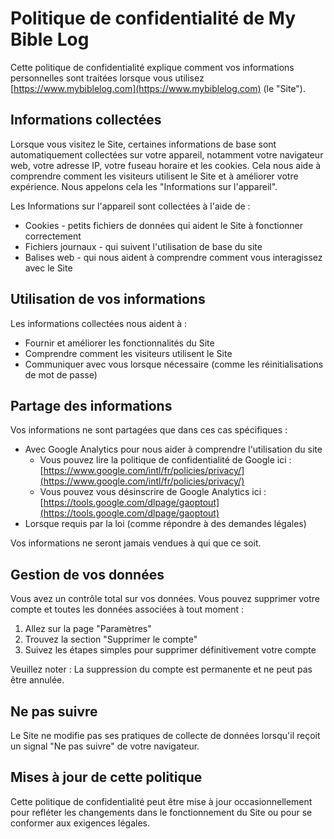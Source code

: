 # Politique de confidentialité de My Bible Log

Cette politique de confidentialité explique comment vos informations personnelles sont traitées lorsque vous utilisez [https://www.mybiblelog.com](https://www.mybiblelog.com) (le "Site").

## Informations collectées

Lorsque vous visitez le Site, certaines informations de base sont automatiquement collectées sur votre appareil, notamment votre navigateur web, votre adresse IP, votre fuseau horaire et les cookies. Cela nous aide à comprendre comment les visiteurs utilisent le Site et à améliorer votre expérience. Nous appelons cela les "Informations sur l'appareil".

Les Informations sur l'appareil sont collectées à l'aide de :

* Cookies - petits fichiers de données qui aident le Site à fonctionner correctement
* Fichiers journaux - qui suivent l'utilisation de base du site
* Balises web - qui nous aident à comprendre comment vous interagissez avec le Site

## Utilisation de vos informations

Les informations collectées nous aident à :

* Fournir et améliorer les fonctionnalités du Site
* Comprendre comment les visiteurs utilisent le Site
* Communiquer avec vous lorsque nécessaire (comme les réinitialisations de mot de passe)

## Partage des informations

Vos informations ne sont partagées que dans ces cas spécifiques :

* Avec Google Analytics pour nous aider à comprendre l'utilisation du site
  * Vous pouvez lire la politique de confidentialité de Google ici : [https://www.google.com/intl/fr/policies/privacy/](https://www.google.com/intl/fr/policies/privacy/)
  * Vous pouvez vous désinscrire de Google Analytics ici : [https://tools.google.com/dlpage/gaoptout](https://tools.google.com/dlpage/gaoptout)
* Lorsque requis par la loi (comme répondre à des demandes légales)

Vos informations ne seront jamais vendues à qui que ce soit.

## Gestion de vos données

Vous avez un contrôle total sur vos données. Vous pouvez supprimer votre compte et toutes les données associées à tout moment :

1. Allez sur la page "Paramètres"
2. Trouvez la section "Supprimer le compte"
3. Suivez les étapes simples pour supprimer définitivement votre compte

Veuillez noter : La suppression du compte est permanente et ne peut pas être annulée.

## Ne pas suivre

Le Site ne modifie pas ses pratiques de collecte de données lorsqu'il reçoit un signal "Ne pas suivre" de votre navigateur.

## Mises à jour de cette politique

Cette politique de confidentialité peut être mise à jour occasionnellement pour refléter les changements dans le fonctionnement du Site ou pour se conformer aux exigences légales.
